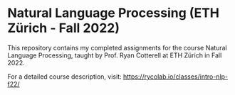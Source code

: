 # Natural Language Processing (ETH Zürich - Fall 2022)

This repository contains my completed assignments for the course Natural Language Processing, taught by Prof. Ryan Cotterell at ETH Zürich in Fall 2022.

For a detailed course description, visit: https://rycolab.io/classes/intro-nlp-f22/
